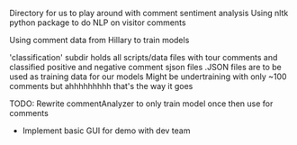 Directory for us to play around with comment sentiment analysis
Using nltk python package to do NLP on visitor comments

Using comment data from Hillary to train models

'classification' subdir holds all scripts/data files with tour comments and classified positive and negative comment sjson files
.JSON files are to be used as training data for our models
Might be undertraining with only ~100 comments but ahhhhhhhhh that's the way it goes




TODO: Rewrite commentAnalyzer to only train model once then use for comments
- Implement basic GUI for demo with dev team
